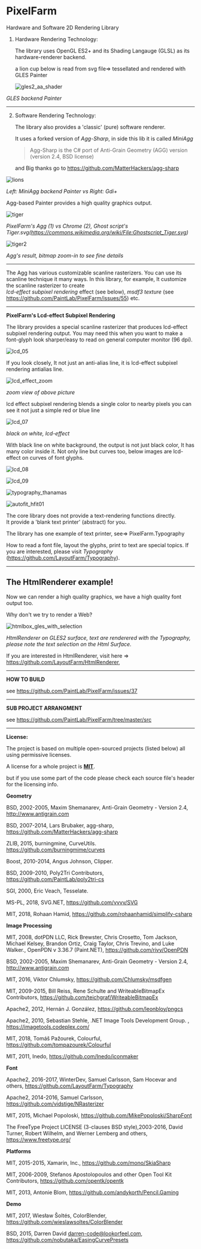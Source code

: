 PixelFarm
=========
Hardware and Software 2D Rendering Library

1.  Hardware Rendering Technology:
     
    The library uses OpenGL ES2+ and its Shading Langauge (GLSL) as its hardware-renderer backend.
    
    a lion cup below is read from svg file=> tessellated and rendered with GLES Painter
    
    ![gles2_aa_shader](https://cloud.githubusercontent.com/assets/7447159/20637925/221cc87a-b3c9-11e6-94a5-47c3b1026fd9.png)
  
  _GLES backend Painter_

---
    	 
	
2. Software Rendering Technology: 
   
    The library also provides a 'classic' (pure) software renderer.
    
    It uses a forked version of _Agg-Sharp_, in side this lib it is called _MiniAgg_

      >Agg-Sharp is the C# port of Anti-Grain Geometry (AGG)  version (version 2.4, BSD license)  

    and  Big thanks go to https://github.com/MatterHackers/agg-sharp

![lions](https://user-images.githubusercontent.com/7447159/77984163-06a59100-733b-11ea-9955-5fd7ac96c5d2.png)
  
 _Left: MiniAgg backend Painter  vs Right: Gdi+_
   
 Agg-based Painter provides a high quality graphics output.



![tiger](https://user-images.githubusercontent.com/7447159/34709205-cdf2a2de-f548-11e7-8075-1958c087a883.png)

_PixelFarm's Agg (1) vs Chrome (2), Ghost script's Tiger.svg(https://commons.wikimedia.org/wiki/File:Ghostscript_Tiger.svg)_
 
![tiger2](https://user-images.githubusercontent.com/7447159/34709373-8e048286-f549-11e7-8cbc-2941b7b9fa4e.png)

_Agg's result, bitmap zoom-in to see fine details_ 


---

The Agg has various customizable scanline rasterizers. 
 You can use its scanline technique it many ways.
 In this library, for example,  It customize the scanline rasterizer to create  
 _lcd-effect subpixel rendering_ effect (see below),
 _msdf3 texture_ (see https://github.com/PaintLab/PixelFarm/issues/55)  etc.
   




---
**PixelFarm's Lcd-effect Subpixel Rendering**
 
 The library provides a special scanline rasterizer that produces lcd-effect subpixel rendering output.
 You may need this when you want to make a font-glyph look sharper/easy to read on 
 general computer monitor (96 dpi).
 
   
![lcd_05](https://cloud.githubusercontent.com/assets/7447159/22738636/ceba4840-ee3a-11e6-8cd6-400b9d356fd7.png)

 If you look closely, It not just an anti-alias line, it is lcd-effect subpixel rendering antialias line.
  
![lcd_effect_zoom](https://user-images.githubusercontent.com/7447159/77986599-b978ed80-7341-11ea-9239-4f322af7d305.png)

_zoom view of above picture_

lcd effect subpixel rendering blends a single color to nearby pixels
you can see it not just a simple red or blue line

![lcd_07](https://cloud.githubusercontent.com/assets/7447159/22779712/6e1512c2-eeee-11e6-9352-8c0c4fc1dc95.png)

_black on white, lcd-effect_

With black line on white background, the output is not just black color, It has many color inside it.
Not only line but curves too, below images are lcd-effect on curves of font glyphs.


![lcd_08](https://cloud.githubusercontent.com/assets/7447159/22780442/590abe10-eef1-11e6-93f6-bf4bbcfa3f34.png)

 
![lcd_09](https://cloud.githubusercontent.com/assets/7447159/22780526/a0e65712-eef1-11e6-948a-eca8e8158aaa.png)

![typography_thanamas](https://user-images.githubusercontent.com/7447159/44314099-d4357180-a43e-11e8-95c3-56894bfea1e4.png)

	
![autofit_hfit01](https://cloud.githubusercontent.com/assets/7447159/26182259/282de0f4-3ba1-11e7-83ab-84ac1911526d.png)

The core library does not provide a text-rendering functions directly.  
It provide a 'blank text printer' (abstract) for you.

The library has one example of text printer, see=> PixelFarm.Typography

How to read a font file, layout the glyphs, print to text are special topics.
If you are interested, please visit  _Typography_ (https://github.com/LayoutFarm/Typography).
 

---

The HtmlRenderer example!
---

Now we can render a high quality graphics, we have a high quality font output too.

Why don't we try to render a Web?

 ![htmlbox_gles_with_selection](https://user-images.githubusercontent.com/7447159/49267623-fc952900-f48d-11e8-8ac8-03269c571c2c.png)
 
_HtmlRenderer on GLES2 surface, text are renderered with the Typography, please note the text selection on the Html Surface._  


If you are interested in HtmlRenderer, visit here => https://github.com/LayoutFarm/HtmlRenderer, 
 
---
**HOW TO BUILD**

see https://github.com/PaintLab/PixelFarm/issues/37

---

**SUB PROJECT ARRANGMENT**

see https://github.com/PaintLab/PixelFarm/tree/master/src

---
 
**License:**

The project is based on multiple open-sourced projects (listed below) all using permissive licenses.

A license for a whole project is [**MIT**](https://opensource.org/licenses/MIT).

but if you use some part of the code please check each source file's header for the licensing info.



**Geometry**

BSD, 2002-2005, Maxim Shemanarev, Anti-Grain Geometry - Version 2.4, http://www.antigrain.com

BSD, 2007-2014, Lars Brubaker, agg-sharp, https://github.com/MatterHackers/agg-sharp

ZLIB, 2015, burningmine, CurveUtils. https://github.com/burningmime/curves

Boost, 2010-2014, Angus Johnson, Clipper.

BSD, 2009-2010, Poly2Tri Contributors, https://github.com/PaintLab/poly2tri-cs

SGI, 2000, Eric Veach, Tesselate.

MS-PL, 2018, SVG.NET, https://github.com/vvvv/SVG

MIT, 2018, Rohaan Hamid, https://github.com/rohaanhamid/simplify-csharp

**Image Processing**

MIT, 2008, dotPDN LLC, Rick Brewster, Chris Crosetto, Tom Jackson, Michael Kelsey, Brandon Ortiz, Craig Taylor, Chris Trevino, and Luke Walker., OpenPDN v 3.36.7 (Paint.NET), https://github.com/rivy/OpenPDN

BSD, 2002-2005, Maxim Shemanarev, Anti-Grain Geometry - Version 2.4, http://www.antigrain.com

MIT, 2016, Viktor Chlumsky, https://github.com/Chlumsky/msdfgen

MIT, 2009-2015, Bill Reiss, Rene Schulte and WriteableBitmapEx Contributors, https://github.com/teichgraf/WriteableBitmapEx

Apache2, 2012, Hernán J. González, https://github.com/leonbloy/pngcs

Apache2, 2010, Sebastian Stehle, .NET Image Tools Development Group. , https://imagetools.codeplex.com/ 

MIT, 2018, Tomáš Pažourek, Colourful, https://github.com/tompazourek/Colourful

MIT, 2011, Inedo, https://github.com/Inedo/iconmaker

**Font**

Apache2, 2016-2017, WinterDev, Samuel Carlsson, Sam Hocevar and others, https://github.com/LayoutFarm/Typography

Apache2, 2014-2016, Samuel Carlsson, https://github.com/vidstige/NRasterizer

MIT, 2015, Michael Popoloski, https://github.com/MikePopoloski/SharpFont

The FreeType Project LICENSE (3-clauses BSD style),2003-2016, David Turner, Robert Wilhelm, and Werner Lemberg and others, https://www.freetype.org/

**Platforms**

MIT, 2015-2015, Xamarin, Inc., https://github.com/mono/SkiaSharp

MIT, 2006-2009,  Stefanos Apostolopoulos and other Open Tool Kit Contributors, https://github.com/opentk/opentk

MIT, 2013, Antonie Blom,  https://github.com/andykorth/Pencil.Gaming

**Demo**

MIT, 2017, Wiesław Šoltés, ColorBlender, https://github.com/wieslawsoltes/ColorBlender

BSD, 2015, Darren David darren-code@lookorfeel.com, https://github.com/nobutaka/EasingCurvePresets
